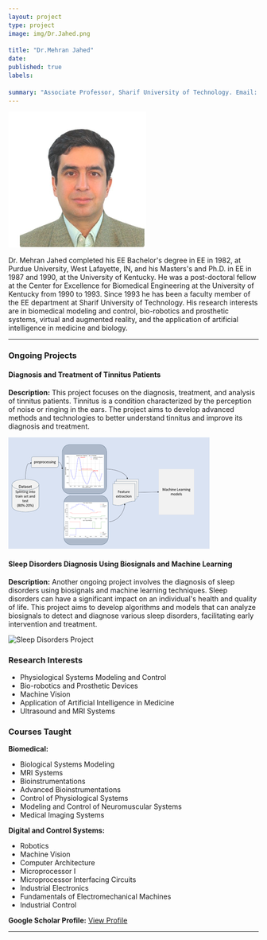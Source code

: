 ```yaml
---
layout: project
type: project
image: img/Dr.Jahed.png

title: "Dr.Mehran Jahed"
date: 
published: true
labels:

summary: "Associate Professor, Sharif University of Technology. Email: jahed@sharif.edu"
---
```


<img class="img-fluid" src="../img/Dr.Jahed.png">

Dr. Mehran Jahed completed his EE Bachelor's degree in EE in 1982, at Purdue University, West Lafayette, IN, and his Masters's and Ph.D. in EE in 1987 and 1990, at the University of Kentucky. He was a post-doctoral fellow at the Center for Excellence for Biomedical Engineering at the University of Kentucky from 1990 to 1993. Since 1993 he has been a faculty member of the EE department at Sharif University of Technology. His research interests are in biomedical modeling and control, bio-robotics and prosthetic systems, virtual and augmented reality, and the application of artificial intelligence in medicine and biology.

<hr>
<h3>Ongoing Projects</h3>

<div class="row">
  <div class="col-md-6">
    <h4>Diagnosis and Treatment of Tinnitus Patients</h4>
    <p><strong>Description:</strong> This project focuses on the diagnosis, treatment, and analysis of tinnitus patients. Tinnitus is a condition characterized by the perception of noise or ringing in the ears. The project aims to develop advanced methods and technologies to better understand tinnitus and improve its diagnosis and treatment.</p>
    <img class="img-fluid" src="../img/Picture1.png" alt="Tinnitus Project">
  </div>

  <div class="col-md-6">
    <h4>Sleep Disorders Diagnosis Using Biosignals and Machine Learning</h4>
    <p><strong>Description:</strong> Another ongoing project involves the diagnosis of sleep disorders using biosignals and machine learning techniques. Sleep disorders can have a significant impact on an individual's health and quality of life. This project aims to develop algorithms and models that can analyze biosignals to detect and diagnose various sleep disorders, facilitating early intervention and treatment.</p>
    <img class="img-fluid" src="../img/sleep-disorders.jpg" alt="Sleep Disorders Project">
  </div>
</div>
<h3>Research Interests</h3>
<ul>
  <li>Physiological Systems Modeling and Control</li>
  <li>Bio-robotics and Prosthetic Devices</li>
  <li>Machine Vision</li>
  <li>Application of Artificial Intelligence in Medicine</li>
  <li>Ultrasound and MRI Systems</li>
</ul>

<h3>Courses Taught</h3>
<p><strong>Biomedical:</strong></p>
<ul>
  <li>Biological Systems Modeling</li>
  <li>MRI Systems</li>
  <li>Bioinstrumentations</li>
  <li>Advanced Bioinstrumentations</li>
  <li>Control of Physiological Systems</li>
  <li>Modeling and Control of Neuromuscular Systems</li>
  <li>Medical Imaging Systems</li>
</ul>

<p><strong>Digital and Control Systems:</strong></p>
<ul>
  <li>Robotics</li>
  <li>Machine Vision</li>
  <li>Computer Architecture</li>
  <li>Microprocessor I</li>
  <li>Microprocessor Interfacing Circuits</li>
  <li>Industrial Electronics</li>
  <li>Fundamentals of Electromechanical Machines</li>
  <li>Industrial Control</li>
</ul>
<p><strong>Google Scholar Profile:</strong> <a href="https://scholar.google.com/citations?hl=en&user=g4iOgRsAAAAJ&view_op=list_works&sortby=pubdate">View Profile</a></p>

<hr>
